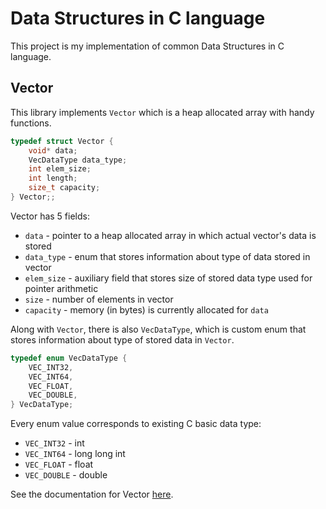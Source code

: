 # Data Structures in C language

This project is my implementation of common Data Structures in C language.

## Vector

This library implements `Vector` which is a heap allocated array with handy functions.

```c
typedef struct Vector {
    void* data;
    VecDataType data_type;
    int elem_size;
    int length;
    size_t capacity;
} Vector;;
```

Vector has 5 fields:

* `data` - pointer to a heap allocated array in which actual vector's data is stored
* `data_type` - enum that stores information about type of data stored in vector
* `elem_size` - auxiliary field that stores size of stored data type used for pointer arithmetic
* `size` - number of elements in vector
* `capacity` - memory (in bytes) is currently allocated for `data`

Along with `Vector`, there is also `VecDataType`, which is custom enum that stores information about type of stored data in `Vector`.

```c
typedef enum VecDataType {
    VEC_INT32,
    VEC_INT64,
    VEC_FLOAT,
    VEC_DOUBLE,
} VecDataType;
```

Every enum value corresponds to existing C basic data type:

* `VEC_INT32` - int
* `VEC_INT64` - long long int
* `VEC_FLOAT` - float
* `VEC_DOUBLE` - double

See the documentation for Vector [here](vector/VECTOR.md).
